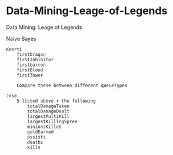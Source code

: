 Data-Mining-Leage-of-Legends
============================

Data Mining: Leage of Legends


Naive Bayes

    Keerti
        firstDragon
        firstInhibitor
        firstbarron
        firstBlood
        firstTower

        Compare these between different queueTypes

    Jose
        5 listed above + the following
            totalDamageTaken
            totalDamageDealt
            largestMultiKill
            largestKillingSpree
            minionsKilled
            goldEarned
            assists
            deaths
            kills